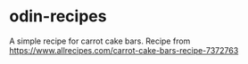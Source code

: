 # odin-recipes
A simple recipe for carrot cake bars.
Recipe from https://www.allrecipes.com/carrot-cake-bars-recipe-7372763